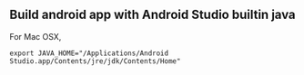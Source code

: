 ## Build android app with Android Studio builtin java

For Mac OSX,

```
export JAVA_HOME="/Applications/Android Studio.app/Contents/jre/jdk/Contents/Home"
```
